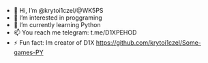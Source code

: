- 👋 Hi, I’m @krytoi1czel/@WK5PS
- 👀 I’m interested in proggraming
- 🌱 I’m currently learning Python
- 📫 You reach me telegram: t.me/D1XPEHOD
- ⚡ Fun fact: Im creator of D1X 
https://github.com/krytoi1czel/Some-games-PY
